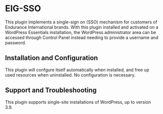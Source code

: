 # EIG-SSO #

This plugin implements a single-sign on (SSO) mechanism for customers of Endurance
International brands. With this plugin installed and activated on a WordPress
Essentials installation, the WordPress administrator area can be accessed through
Control Panel instead needing to provide a username and password.

## Installation and Configuration ##
This plugin will confgure itself automatically when installed, and free up used
resources when uninstalled. No configuration is necessary.

## Support and Troubleshooting ##
This plugin supports single-site installations of WordPress, up to version 3.9.
